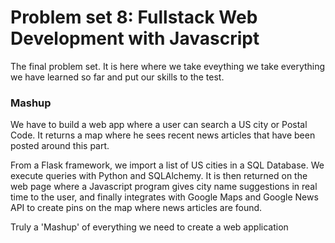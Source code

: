 # Problem set 8: Fullstack Web Development with Javascript

The final problem set. It is here where we take eveything we take everything we have learned so far and put our skills to the test.

### **Mashup**
We have to build a web app where a user can search a US city or Postal Code. It returns a map where he sees recent news articles that have been posted around this part.

From a Flask framework, we import a list of US cities in a SQL Database. We execute queries with Python and SQLAlchemy. It is then returned on the web page where a Javascript program gives city name suggestions in real time to the user, and finally integrates with Google Maps and Google News API to create pins on the map where news articles are found.

Truly a 'Mashup' of everything we need to create a web application
